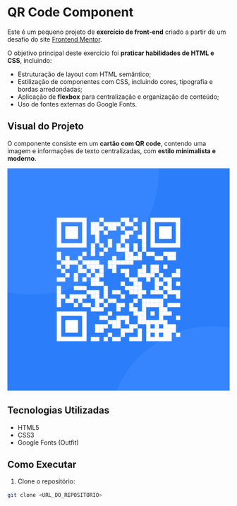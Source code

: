 # QR Code Component

Este é um pequeno projeto de **exercício de front-end** criado a partir de um desafio do site [Frontend Mentor](https://www.frontendmentor.io/).

O objetivo principal deste exercício foi **praticar habilidades de HTML e CSS**, incluindo:

- Estruturação de layout com HTML semântico;
- Estilização de componentes com CSS, incluindo cores, tipografia e bordas arredondadas;
- Aplicação de **flexbox** para centralização e organização de conteúdo;
- Uso de fontes externas do Google Fonts.

## Visual do Projeto

O componente consiste em um **cartão com QR code**, contendo uma imagem e informações de texto centralizadas, com **estilo minimalista e moderno**.

![Screenshot do projeto](images/image-qr-code.png)

## Tecnologias Utilizadas

- HTML5
- CSS3
- Google Fonts (Outfit)

## Como Executar

1. Clone o repositório:

```bash
git clone <URL_DO_REPOSITORIO>

